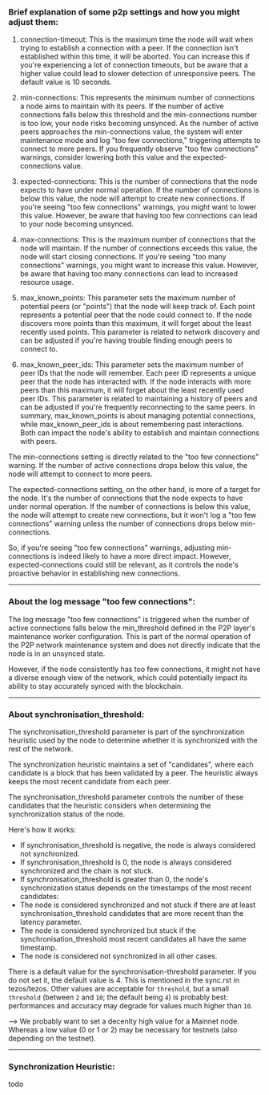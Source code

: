 ### Brief explanation of some p2p settings and how you might adjust them:

1. connection-timeout: This is the maximum time the node will wait when trying to establish a connection with a peer. If the connection isn't established within this time, it will be aborted. You can increase this if you're experiencing a lot of connection timeouts, but be aware that a higher value could lead to slower detection of unresponsive peers. The default value is 10 seconds.

2. min-connections: This represents the minimum number of connections a node aims to maintain with its peers. If the number of active connections falls below this threshold and the min-connections number is too low, your node risks becoming unsynced. As the number of active peers approaches the min-connections value, the system will enter maintenance mode and log "too few connections," triggering attempts to connect to more peers. If you frequently observe "too few connections" warnings, consider lowering both this value and the expected-connections value.

3. expected-connections: This is the number of connections that the node expects to have under normal operation. If the number of connections is below this value, the node will attempt to create new connections. If you're seeing "too few connections" warnings, you might want to lower this value. However, be aware that having too few connections can lead to your node becoming unsynced.

4. max-connections: This is the maximum number of connections that the node will maintain. If the number of connections exceeds this value, the node will start closing connections. If you're seeing "too many connections" warnings, you might want to increase this value. However, be aware that having too many connections can lead to increased resource usage.

5. max_known_points: This parameter sets the maximum number of potential peers (or "points") that the node will keep track of. Each point represents a potential peer that the node could connect to. If the node discovers more points than this maximum, it will forget about the least recently used points. This parameter is related to network discovery and can be adjusted if you're having trouble finding enough peers to connect to.

6. max_known_peer_ids: This parameter sets the maximum number of peer IDs that the node will remember. Each peer ID represents a unique peer that the node has interacted with. If the node interacts with more peers than this maximum, it will forget about the least recently used peer IDs. This parameter is related to maintaining a history of peers and can be adjusted if you're frequently reconnecting to the same peers. In summary, max_known_points is about managing potential connections, while max_known_peer_ids is about remembering past interactions. Both can impact the node's ability to establish and maintain connections with peers.


The min-connections setting is directly related to the "too few connections" warning. If the number of active connections drops below this value, the node will attempt to connect to more peers.

The expected-connections setting, on the other hand, is more of a target for the node. It's the number of connections that the node expects to have under normal operation. If the number of connections is below this value, the node will attempt to create new connections, but it won't log a "too few connections" warning unless the number of connections drops below min-connections.

So, if you're seeing "too few connections" warnings, adjusting min-connections is indeed likely to have a more direct impact. However, expected-connections could still be relevant, as it controls the node's proactive behavior in establishing new connections.

---
### About the log message "too few connections":

The log message "too few connections" is triggered when the number of active connections falls below the min_threshold defined in the P2P layer's maintenance worker configuration. This is part of the normal operation of the P2P network maintenance system and does not directly indicate that the node is in an unsynced state.

However, if the node consistently has too few connections, it might not have a diverse enough view of the network, which could potentially impact its ability to stay accurately synced with the blockchain.

---
### About synchronisation_threshold:

The synchronisation_threshold parameter is part of the synchronization heuristic used by the node to determine whether it is synchronized with the rest of the network.

The synchronization heuristic maintains a set of "candidates", where each candidate is a block that has been validated by a peer. The heuristic always keeps the most recent candidate from each peer.

The synchronisation_threshold parameter controls the number of these candidates that the heuristic considers when determining the synchronization status of the node.

Here's how it works:

- If synchronisation_threshold is negative, the node is always considered not synchronized.
- If synchronisation_threshold is 0, the node is always considered synchronized and the chain is not stuck.
- If synchronisation_threshold is greater than 0, the node's synchronization status depends on the timestamps of the most recent candidates:
- The node is considered synchronized and not stuck if there are at least synchronisation_threshold candidates that are more recent than the latency parameter.
- The node is considered synchronized but stuck if the synchronisation_threshold most recent candidates all have the same timestamp.
- The node is considered not synchronized in all other cases.

There is a default value for the synchronisation-threshold parameter. If you do not set it, the default value is 4. This is mentioned in the sync.rst in tezos/tezos.
Other values are acceptable for ``threshold``, but a small
``threshold`` (between ``2`` and ``10``; the default being ``4``) is
probably best: performances and accuracy may degrade for values much
higher than ``10``.

--> We probably want to set a decenlty high value for a Mainnet node. Whereas a low value (0 or 1 or 2) may be necessary for testnets (also depending on the testnet).

---
### Synchronization Heuristic:
todo